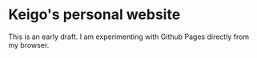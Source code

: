 # Keigo's personal website

This is an early draft. I am experimenting with Github Pages directly from my browser.
